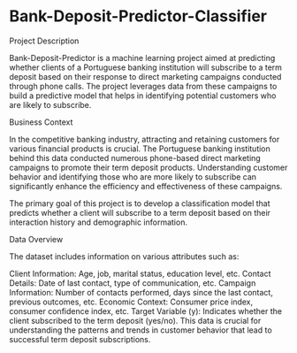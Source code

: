 # Bank-Deposit-Predictor-Classifier

Project Description

Bank-Deposit-Predictor is a machine learning project aimed at predicting whether clients of a Portuguese banking institution will subscribe to a term deposit based on their response to direct marketing campaigns conducted through phone calls. The project leverages data from these campaigns to build a predictive model that helps in identifying potential customers who are likely to subscribe.

Business Context

In the competitive banking industry, attracting and retaining customers for various financial products is crucial. The Portuguese banking institution behind this data conducted numerous phone-based direct marketing campaigns to promote their term deposit products. Understanding customer behavior and identifying those who are more likely to subscribe can significantly enhance the efficiency and effectiveness of these campaigns.

The primary goal of this project is to develop a classification model that predicts whether a client will subscribe to a term deposit based on their interaction history and demographic information.

Data Overview

The dataset includes information on various attributes such as:

Client Information: Age, job, marital status, education level, etc.
Contact Details: Date of last contact, type of communication, etc.
Campaign Information: Number of contacts performed, days since the last contact, previous outcomes, etc.
Economic Context: Consumer price index, consumer confidence index, etc.
Target Variable (y): Indicates whether the client subscribed to the term deposit (yes/no).
This data is crucial for understanding the patterns and trends in customer behavior that lead to successful term deposit subscriptions.
